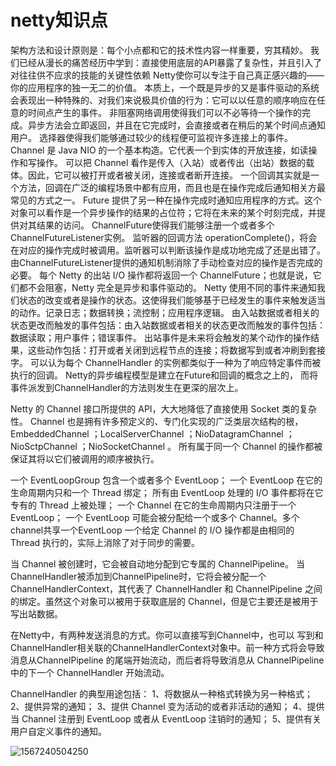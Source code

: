 # netty知识点

架构方法和设计原则是：每个小点都和它的技术性内容一样重要，穷其精妙。
我们已经从漫长的痛苦经历中学到：直接使用底层的API暴露了复杂性，并且引入了对往往供不应求的技能的关键性依赖
Netty使你可以专注于自己真正感兴趣的——你的应用程序的独一无二的价值。
本质上，一个既是异步的又是事件驱动的系统会表现出一种特殊的、对我们来说极具价值的行为：它可以以任意的顺序响应在任意的时间点产生的事件。
非阻塞网络调用使得我们可以不必等待一个操作的完成。异步方法会立即返回，并且在它完成时，会直接或者在稍后的某个时间点通知用户。
选择器使得我们能够通过较少的线程便可监视许多连接上的事件。
Channel 是 Java NIO 的一个基本构造。它代表一个到实体的开放连接，如读操作和写操作。
可以把 Channel 看作是传入（入站）或者传出（出站）数据的载体。因此，它可以被打开或者被关闭，连接或者断开连接。
一个回调其实就是一个方法，回调在广泛的编程场景中都有应用，而且也是在操作完成后通知相关方最常见的方式之一。
Future 提供了另一种在操作完成时通知应用程序的方式。这个对象可以看作是一个异步操作的结果的占位符；它将在未来的某个时刻完成，并提供对其结果的访问。
ChannelFuture使得我们能够注册一个或者多个ChannelFutureListener实例。
监听器的回调方法 operationComplete()，将会在对应的操作完成时被调用。监听器可以判断该操作是成功地完成了还是出错了。
由ChannelFutureListener提供的通知机制消除了手动检查对应的操作是否完成的必要。
每个 Netty 的出站 I/O 操作都将返回一个 ChannelFuture；也就是说，它们都不会阻塞，Netty 完全是异步和事件驱动的。
Netty 使用不同的事件来通知我们状态的改变或者是操作的状态。这使得我们能够基于已经发生的事件来触发适当的动作。记录日志；数据转换；流控制；应用程序逻辑。
由入站数据或者相关的状态更改而触发的事件包括：由入站数据或者相关的状态更改而触发的事件包括：数据读取；用户事件；错误事件。
出站事件是未来将会触发的某个动作的操作结果，这些动作包括：打开或者关闭到远程节点的连接；将数据写到或者冲刷到套接字。
可以认为每个 ChannelHandler 的实例都类似于一种为了响应特定事件而被执行的回调。
Netty的异步编程模型是建立在Future和回调的概念之上的， 而将事件派发到ChannelHandler的方法则发生在更深的层次上。

Netty 的 Channel 接口所提供的 API，大大地降低了直接使用 Socket 类的复杂性。
Channel 也是拥有许多预定义的、专门化实现的广泛类层次结构的根，EmbeddedChannel ；LocalServerChannel ；NioDatagramChannel ；NioSctpChannel ；NioSocketChannel 。
所有属于同一个 Channel 的操作都被保证其将以它们被调用的顺序被执行。

一个 EventLoopGroup 包含一个或者多个 EventLoop；
一个 EventLoop 在它的生命周期内只和一个 Thread 绑定；
所有由 EventLoop 处理的 I/O 事件都将在它专有的 Thread 上被处理；
一个 Channel 在它的生命周期内只注册于一个 EventLoop；
一个 EventLoop 可能会被分配给一个或多个 Channel。多个channel共享一个EventLoop
一个给定 Channel 的 I/O 操作都是由相同的 Thread 执行的，实际上消除了对于同步的需要。

当 Channel 被创建时，它会被自动地分配到它专属的 ChannelPipeline。
当ChannelHandler被添加到ChannelPipeline时，它将会被分配一个ChannelHandlerContext，其代表了 ChannelHandler 和 ChannelPipeline 之间的绑定。虽然这个对象可以被用于获取底层的 Channel，但是它主要还是被用于写出站数据。

在Netty中，有两种发送消息的方式。你可以直接写到Channel中，也可以 写到和ChannelHandler相关联的ChannelHandlerContext对象中。前一种方式将会导致消息从ChannelPipeline 的尾端开始流动，而后者将导致消息从 ChannelPipeline中的下一个 ChannelHandler 开始流动。

ChannelHandler 的典型用途包括：
1、将数据从一种格式转换为另一种格式；
2、提供异常的通知；
3、提供 Channel 变为活动的或者非活动的通知；
4、提供当 Channel 注册到 EventLoop 或者从 EventLoop 注销时的通知；
5、提供有关用户自定义事件的通知。

![1567240504250](C:\Users\leixiao\AppData\Roaming\Typora\typora-user-images\1567240504250.png)